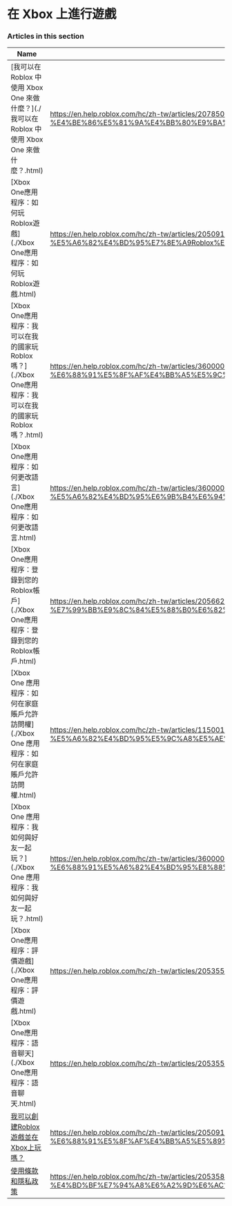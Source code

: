 # 在 Xbox 上進行遊戲  
### Articles in this section
Name|URL
-|-
[我可以在 Roblox 中使用 Xbox One 來做什麼？](./我可以在 Roblox 中使用 Xbox One 來做什麼？.html) |https://en.help.roblox.com/hc/zh-tw/articles/207850783-%E6%88%91%E5%8F%AF%E4%BB%A5%E5%9C%A8-Roblox-%E4%B8%AD%E4%BD%BF%E7%94%A8-Xbox-One-%E4%BE%86%E5%81%9A%E4%BB%80%E9%BA%BC-
[Xbox One應用程序：如何玩Roblox遊戲](./Xbox One應用程序：如何玩Roblox遊戲.html) |https://en.help.roblox.com/hc/zh-tw/articles/205091984-Xbox-One%E6%87%89%E7%94%A8%E7%A8%8B%E5%BA%8F-%E5%A6%82%E4%BD%95%E7%8E%A9Roblox%E9%81%8A%E6%88%B2
[Xbox One應用程序：我可以在我的國家玩Roblox嗎？](./Xbox One應用程序：我可以在我的國家玩Roblox嗎？.html) |https://en.help.roblox.com/hc/zh-tw/articles/360000334743-Xbox-One%E6%87%89%E7%94%A8%E7%A8%8B%E5%BA%8F-%E6%88%91%E5%8F%AF%E4%BB%A5%E5%9C%A8%E6%88%91%E7%9A%84%E5%9C%8B%E5%AE%B6%E7%8E%A9Roblox%E5%97%8E-
[Xbox One應用程序：如何更改語言](./Xbox One應用程序：如何更改語言.html) |https://en.help.roblox.com/hc/zh-tw/articles/360000273466-Xbox-One%E6%87%89%E7%94%A8%E7%A8%8B%E5%BA%8F-%E5%A6%82%E4%BD%95%E6%9B%B4%E6%94%B9%E8%AA%9E%E8%A8%80
[Xbox One應用程序：登錄到您的Roblox帳戶](./Xbox One應用程序：登錄到您的Roblox帳戶.html) |https://en.help.roblox.com/hc/zh-tw/articles/205662594-Xbox-One%E6%87%89%E7%94%A8%E7%A8%8B%E5%BA%8F-%E7%99%BB%E9%8C%84%E5%88%B0%E6%82%A8%E7%9A%84Roblox%E5%B8%B3%E6%88%B6
[Xbox One 應用程序：如何在家庭賬戶允許訪問權](./Xbox One 應用程序：如何在家庭賬戶允許訪問權.html) |https://en.help.roblox.com/hc/zh-tw/articles/115001279786-Xbox-One-%E6%87%89%E7%94%A8%E7%A8%8B%E5%BA%8F-%E5%A6%82%E4%BD%95%E5%9C%A8%E5%AE%B6%E5%BA%AD%E8%B3%AC%E6%88%B6%E5%85%81%E8%A8%B1%E8%A8%AA%E5%95%8F%E6%AC%8A
[Xbox One 應用程序：我如何與好友一起玩？](./Xbox One 應用程序：我如何與好友一起玩？.html) |https://en.help.roblox.com/hc/zh-tw/articles/360000334526-Xbox-One-%E6%87%89%E7%94%A8%E7%A8%8B%E5%BA%8F-%E6%88%91%E5%A6%82%E4%BD%95%E8%88%87%E5%A5%BD%E5%8F%8B%E4%B8%80%E8%B5%B7%E7%8E%A9-
[Xbox One應用程序：評價遊戲](./Xbox One應用程序：評價遊戲.html) |https://en.help.roblox.com/hc/zh-tw/articles/205355420-Xbox-One%E6%87%89%E7%94%A8%E7%A8%8B%E5%BA%8F-%E8%A9%95%E5%83%B9%E9%81%8A%E6%88%B2
[Xbox One應用程序：語音聊天](./Xbox One應用程序：語音聊天.html) |https://en.help.roblox.com/hc/zh-tw/articles/205355430-Xbox-One%E6%87%89%E7%94%A8%E7%A8%8B%E5%BA%8F-%E8%AA%9E%E9%9F%B3%E8%81%8A%E5%A4%A9
[我可以創建Roblox遊戲並在Xbox上玩嗎？](./我可以創建Roblox遊戲並在Xbox上玩嗎？.html) |https://en.help.roblox.com/hc/zh-tw/articles/205091994-%E6%88%91%E5%8F%AF%E4%BB%A5%E5%89%B5%E5%BB%BARoblox%E9%81%8A%E6%88%B2%E4%B8%A6%E5%9C%A8Xbox%E4%B8%8A%E7%8E%A9%E5%97%8E-
[使用條款和隱私政策](./使用條款和隱私政策.html) |https://en.help.roblox.com/hc/zh-tw/articles/205358110-%E4%BD%BF%E7%94%A8%E6%A2%9D%E6%AC%BE%E5%92%8C%E9%9A%B1%E7%A7%81%E6%94%BF%E7%AD%96